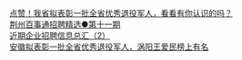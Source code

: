   
[点赞！我省拟表彰一批全省优秀退役军人，看看有你认识的吗？](http://www.dianyue.me/archives/462/no1c2vieg4eieamn/)  
[荆州百事通招聘精选●第十一期](http://www.dianyue.me/archives/166/j5df9n4r06qfrj5u/)  
[近期企业招聘信息总汇（2）](http://www.dianyue.me/archives/067/loebr3sygib267ft/)  
[安徽拟表彰一批全省优秀退役军人，涡阳王爱民榜上有名](http://www.dianyue.me/archives/861/d1desahhvlsuv12a/)